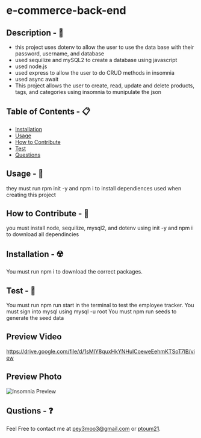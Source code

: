 # e-commerce-back-end

## Description - 💠
* this project uses dotenv to allow the user to use the data base with their password, username, and database  
* used sequilize and mySQL2 to create a database using javascript
* used node.js
* used express to allow the user to do CRUD methods in insomnia 
* used async await 
* This project allows the user to create, read, update and delete products, tags, and categories using insomnia to munipulate the json


## Table of Contents - 📋
* [Installation](#installation---☢️)
* [Usage](#usage---💎)
* [How to Contribute](#how-to-contribute---🍴)
* [Test](#test---🧪)
* [Questions](#qustions---❓)

## Usage - 💎
they must run rpm init -y and npm i to install dependiences used when creating this project

## How to Contribute - 🍴
you must install node, sequilize, mysql2, and dotenv using init -y and npm i to download all dependincies

## Installation - ☢️
 You must run npm i to download the correct packages.

## Test - 🧪
You must run npm run start in the terminal to test the employee tracker.
You must sign into mysql using mysql -u root 
You must npm run seeds to generate the seed data

## Preview Video
https://drive.google.com/file/d/1sMlY8quxHkYNHulCoeweEehmKTSoT7lB/view

## Preview Photo
![Insomnia Preview](https://github.com/pToum21/e-commerce-back-end/assets/138056441/e6af150d-3171-4b0a-9ba3-e58f9ea48b1a)

## Qustions - ❓
Feel Free to contact me at pey3moo3@gmail.com or [ptoum21](https://github.com/ptoum21).
